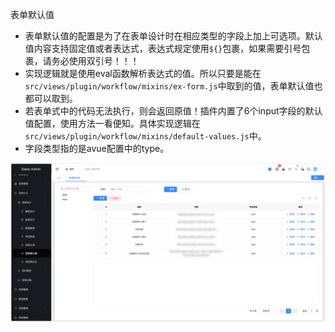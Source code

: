 表单默认值

* 表单默认值的配置是为了在表单设计时在相应类型的字段上加上可选项。默认值内容支持固定值或者表达式，表达式规定使用`${}`包裹，如果需要引号包裹，请务必使用双引号！！！
* 实现逻辑就是使用eval函数解析表达式的值。所以只要是能在`src/views/plugin/workflow/mixins/ex-form.js`中取到的值，表单默认值也都可以取到。
* 若表单式中的代码无法执行，则会返回原值！插件内置了6个input字段的默认值配置，使用方法一看便知。具体实现逻辑在`src/views/plugin/workflow/mixins/default-values.js`中。
* 字段类型指的是avue配置中的type。

![](https://raw.githubusercontent.com/Yuchenhui/notes/main/pic/1746692489838.png)
